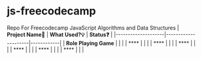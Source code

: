 # js-freecodecamp
Repo For Freecodecamp JavaScript Algorithms and Data Structures 
| **Project Name🧩** | **What Used?💡** | **Status❓** |
|--------------------|---------------------|------------|
| **Role Playing Game**               |                     |            |
| ****               |                     |            |
| ****               |                     |            |
| ****               |                     |            |
| ****               |                     |            |
| ****               |                     |            |
| ****               |                     |            |
